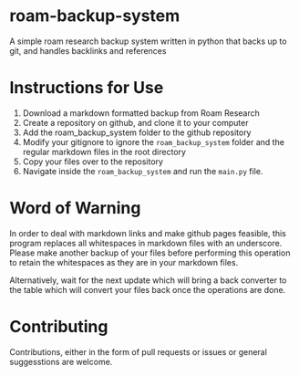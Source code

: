 # roam-backup-system
A simple roam research backup system written in python that backs up to git, and handles backlinks and references


# Instructions for Use

1. Download a markdown formatted backup from Roam Research
2. Create a repository on github, and clone it to your computer
3. Add the roam_backup_system folder to the github repository
4. Modify your gitignore to ignore the ```roam_backup_system``` folder and the regular markdown files in the root directory
5. Copy your files over to the repository
6. Navigate inside the ```roam_backup_system``` and run the ```main.py``` file.


# Word of Warning

In order to deal with markdown links and make github pages feasible, this program replaces all whitespaces in markdown files with an underscore. Please make another backup of your files before performing this operation to retain the whitespaces as they are in your markdown files. 

Alternatively, wait for the next update which will bring a back converter to the table which will convert your files back once the operations are done.



# Contributing

Contributions, either in the form of pull requests or issues or general suggesstions are welcome. 
